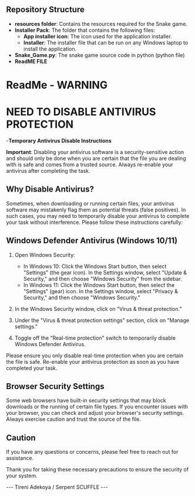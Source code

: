 

## Repository Structure

- **resources folder**: Contains the resources required for the Snake game.
- **Installer Pack**: The folder that contains the following files:
  - **App installer icon**: The icon used for the application installer.
  - **Installer**: The installer file that can be run on any Windows laptop to install the application.
- **Snake_Game.py**: The snake game source code in python (python file)
- **ReadME FILE**


# ReadMe - **WARNING**

# **NEED TO DISABLE ANTIVIRUS PROTECTION** 

-**Temporary Antivirus Disable Instructions**

**Important**: Disabling your antivirus software is a security-sensitive action and should only be done when you are certain that the file you are dealing with is safe and comes from a trusted source. Always re-enable your antivirus after completing the task.

## Why Disable Antivirus?

Sometimes, when downloading or running certain files, your antivirus software may mistakenly flag them as potential threats (false positives). In such cases, you may need to temporarily disable your antivirus to complete your task without interference.
Please follow these instructions carefully:

## Windows Defender Antivirus (Windows 10/11)

1. Open Windows Security:
   - In Windows 10: Click the Windows Start button, then select "Settings" (the gear icon). In the Settings window, select "Update & Security," and then choose "Windows Security" from the sidebar.
   - In Windows 11: Click the Windows Start button, then select the "Settings" (gear) icon. In the Settings window, select "Privacy & Security," and then choose "Windows Security."

2. In the Windows Security window, click on "Virus & threat protection."

3. Under the "Virus & threat protection settings" section, click on "Manage settings."

4. Toggle off the "Real-time protection" switch to temporarily disable Windows Defender Antivirus.

Please ensure you only disable real-time protection when you are certain the file is safe. Re-enable your antivirus protection as soon as you have completed your task.

## Browser Security Settings

Some web browsers have built-in security settings that may block downloads or the running of certain file types. If you encounter issues with your browser, you can check and adjust your browser's security settings. Always exercise caution and trust the source of the file.

## Caution
If you have any questions or concerns, please feel free to reach out for assistance.

Thank you for taking these necessary precautions to ensure the security of your system.

--- Tireni Adekoya / Serpent SCUFFLE ---
